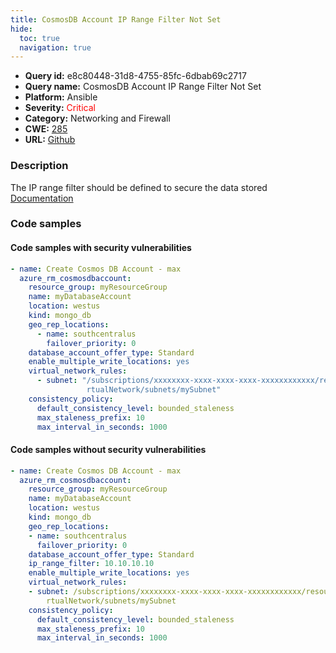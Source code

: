 ```yaml
---
title: CosmosDB Account IP Range Filter Not Set
hide:
  toc: true
  navigation: true
---
```


<style>
  .highlight .hll {
    background-color: #ff171742;
  }
  .md-content {
    max-width: 1100px;
    margin: 0 auto;
  }
</style>

-   **Query id:** e8c80448-31d8-4755-85fc-6dbab69c2717
-   **Query name:** CosmosDB Account IP Range Filter Not Set
-   **Platform:** Ansible
-   **Severity:** <span style="color:#ff0000">Critical</span>
-   **Category:** Networking and Firewall
-   **CWE:** <a href="https://cwe.mitre.org/data/definitions/285.html" onclick="newWindowOpenerSafe(event, 'https://cwe.mitre.org/data/definitions/285.html')">285</a>
-   **URL:** [Github](https://github.com/Checkmarx/kics/tree/master/assets/queries/ansible/azure/cosmosdb_account_ip_range_filter_not_set)

### Description
The IP range filter should be defined to secure the data stored<br>
[Documentation](https://docs.ansible.com/ansible/latest/collections/azure/azcollection/azure_rm_cosmosdbaccount_module.html#parameter-ip_range_filter)

### Code samples
#### Code samples with security vulnerabilities
```yaml title="Positive test num. 1 - yaml file" hl_lines="2"
- name: Create Cosmos DB Account - max
  azure_rm_cosmosdbaccount:
    resource_group: myResourceGroup
    name: myDatabaseAccount
    location: westus
    kind: mongo_db
    geo_rep_locations:
      - name: southcentralus
        failover_priority: 0
    database_account_offer_type: Standard
    enable_multiple_write_locations: yes
    virtual_network_rules:
      - subnet: "/subscriptions/xxxxxxxx-xxxx-xxxx-xxxx-xxxxxxxxxxxx/resourceGroups/myResourceGroup/providers/Microsoft.Network/virtualNetworks/myVi
                 rtualNetwork/subnets/mySubnet"
    consistency_policy:
      default_consistency_level: bounded_staleness
      max_staleness_prefix: 10
      max_interval_in_seconds: 1000

```


#### Code samples without security vulnerabilities
```yaml title="Negative test num. 1 - yaml file"
- name: Create Cosmos DB Account - max
  azure_rm_cosmosdbaccount:
    resource_group: myResourceGroup
    name: myDatabaseAccount
    location: westus
    kind: mongo_db
    geo_rep_locations:
    - name: southcentralus
      failover_priority: 0
    database_account_offer_type: Standard
    ip_range_filter: 10.10.10.10
    enable_multiple_write_locations: yes
    virtual_network_rules:
    - subnet: /subscriptions/xxxxxxxx-xxxx-xxxx-xxxx-xxxxxxxxxxxx/resourceGroups/myResourceGroup/providers/Microsoft.Network/virtualNetworks/myVi
        rtualNetwork/subnets/mySubnet
    consistency_policy:
      default_consistency_level: bounded_staleness
      max_staleness_prefix: 10
      max_interval_in_seconds: 1000

```
